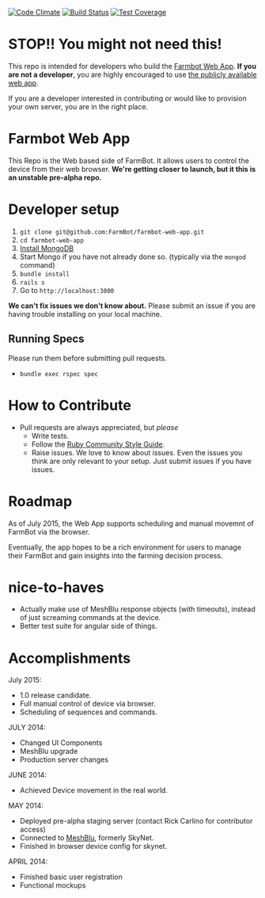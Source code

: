 [![Code Climate](https://codeclimate.com/github/FarmBot/farmbot-web-app.png)](https://codeclimate.com/github/FarmBot/farmbot-web-app)
[![Build Status](https://travis-ci.org/FarmBot/farmbot-web-app.svg)](https://travis-ci.org/FarmBot/farmbot-web-app)
[![Test Coverage](https://codeclimate.com/github/FarmBot/farmbot-web-app/badges/coverage.svg)](https://codeclimate.com/github/FarmBot/farmbot-web-app)

# STOP!! You might not need this!

This repo is intended for developers who build the [Farmbot Web App](http://my.farmbot.io/). **If you are not a developer**, you are highly encouraged to use [the publicly available web app](http://my.farmbot.io/).

If you are a developer interested in contributing or would like to provision your own server, you are in the right place.

# Farmbot Web App

This Repo is the Web based side of FarmBot. It allows users to control the device from their web browser. **We're getting closer to launch, but it this is an unstable pre-alpha repo.**

# Developer setup

 1. `git clone git@github.com:FarmBot/farmbot-web-app.git`
 2. `cd farmbot-web-app`
 3. [Install MongoDB](http://docs.mongodb.org/manual/tutorial/install-mongodb-on-os-x/)
 4. Start Mongo if you have not already done so. (typically via the `mongod` command)
 3. `bundle install`
 4. `rails s`
 5. Go to `http://localhost:3000`

**We can't fix issues we don't know about.** Please submit an issue if you are having trouble installing on your local machine.

## Running Specs

Please run them before submitting pull requests.

 * `bundle exec rspec spec`

# How to Contribute

 * Pull requests are always appreciated, but *please*
   * Write tests.
   * Follow the [Ruby Community Style Guide](https://github.com/bbatsov/ruby-style-guide).
   * Raise issues. We love to know about issues. Even the issues you think are only relevant to your setup. Just submit issues if you have issues.

# Roadmap

As of July 2015, the Web App supports scheduling and manual movemnt of FarmBot via the browser.

Eventually, the app hopes to be a rich environment for users to manage their FarmBot and gain insights into the farming decision process.

# nice-to-haves

 * Actually make use of MeshBlu response objects (with timeouts), instead of just screaming commands at the device.
 * Better test suite for angular side of things.

# Accomplishments

July 2015:

 * 1.0 release candidate.
 * Full manual control of device via browser.
 * Scheduling of sequences and commands.

JULY 2014:

 * Changed UI Components
 * MeshBlu upgrade
 * Production server changes

JUNE 2014:

 * Achieved Device movement in the real world.

MAY 2014:

 * Deployed pre-alpha staging server (contact Rick Carlino for contributor access)
 * Connected to [MeshBlu](http://www.skynet.im/), formerly SkyNet.
 * Finished in browser device config for skynet.

APRIL 2014:

 * Finished basic user registration
 * Functional mockups
